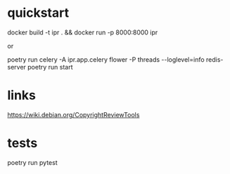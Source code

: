 # quickstart
docker build -t ipr . && docker run -p 8000:8000 ipr

or

poetry run celery -A ipr.app.celery flower -P threads --loglevel=info
redis-server
poetry run start


# links
https://wiki.debian.org/CopyrightReviewTools

# tests
poetry run pytest
